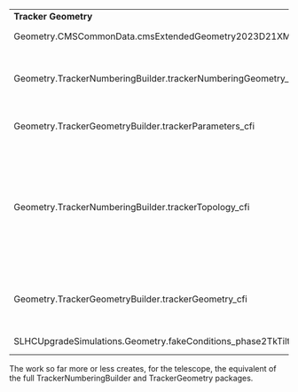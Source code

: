 <table>
  <tr>
    <td> <b> Tracker Geometry </b> </td>
    <td> <b> PixelTelescope geometry </b> </td>
    <td> <b> Notes </b> </td>
  </tr>

  <tr>
    <td> Geometry.CMSCommonData.cmsExtendedGeometry2023D21XML_cfi </td>
    <td> Geometry.TrackerPhase2TestBeam.Phase2TestBeamGeometryXML_cfi    </td>
    <td> DD Geometry. </td>
  </tr>

  <tr>
    <td> Geometry.TrackerNumberingBuilder.trackerNumberingGeometry_cfi  </td>
    <td> Geometry.TrackerPhase2TestBeam.telescopeGeometryNumbering_cfi    </td>
    <td> Geometry is ordered and DetIds are assigned. </td>
  </tr>

  <tr>
    <td> Geometry.TrackerGeometryBuilder.trackerParameters_cfi       </td>
    <td> Geometry.TrackerPhase2TestBeam.telescopeParameters_cfi      </td>
    <td> Read parameters from DD. </td>
  </tr>


  <tr>
    <td> Geometry.TrackerNumberingBuilder.trackerTopology_cfi   </td>
    <td>  Geometry.TrackerPhase2TestBeam.telescopeTopology_cfi         </td>
    <td>  Allow to get the layer, or plane, or whether a sensor is inner or outer, etc.. from a given DetId. </td>
  </tr>

  <tr>
    <td> Geometry.TrackerGeometryBuilder.trackerGeometry_cfi     </td>
    <td>  Geometry.TrackerPhase2TestBeam.telescopeGeometry_cfi          </td>
    <td>  Full geometry, as used by the Digitizer. </td>
  </tr>

  <tr>
    <td> SLHCUpgradeSimulations.Geometry.fakeConditions_phase2TkTiltedBase_cff   </td>
    <td>   ?            </td>
    <td> Not tuned yet. </td>
  </tr>

</table>


The work so far more or less creates, for the telescope, the equivalent of the full TrackerNumberingBuilder and TrackerGeometry packages.
